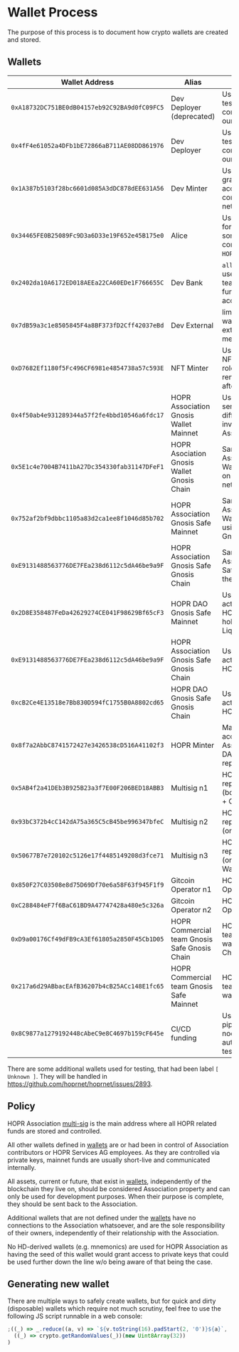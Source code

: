 # Wallet Process

The purpose of this process is to document how crypto wallets are created and stored.

## Wallets

| Wallet Address                               | Alias                                         | Description                                                                       |
| -------------------------------------------- | --------------------------------------------- | --------------------------------------------------------------------------------- |
| `0xA18732DC751BE0dB04157eb92C92BA9d0fC09FC5` | Dev Deployer (deprecated)                     | Used for deploying testnet or demo contracts across our network.                  |
| `0x4fF4e61052a4DFb1bE72866aB711AE08DD861976` | Dev Deployer                                  | Used for deploying testnet or demo contracts across our network.                  |
| `0x1A387b5103f28bc6601d085A3dDC878dEE631A56` | Dev Minter                                    | Used as user granted `mint`ing access to our test contracts in our network.       |
| `0x34465FE0B25089Fc9D3a6D33e19F652e45B175e0` | Alice                                         | Used as first user for interacting with some of our contracts (e.g. `HOPRBoost`)  |
| `0x2402da10A6172ED018AEEa22CA60EDe1F766655C` | Dev Bank                                      | `all-hands` wallet used by all HOPR team members to fund nodes or other accounts. |
| `0x7dB59a3c1e8505845F4a8BF373fD2Cff42037eBd` | Dev External                                  | limited access wallet granted to external/community members                       |
| `0xD7682Ef1180f5Fc496CF6981e4854738a57c593E` | NFT Minter                                    | Used for minting NFTs when `mint`ing role is given. It renounces it shortly after |
| `0x4f50ab4e931289344a57f2fe4bbd10546a6fdc17` | HOPR Association Gnosis Wallet Mainnet        | Used for paying services to all different parties involved with HOPR Association  |
| `0x5E1c4e7004B7411bA27Dc354330fab31147DFeF1` | HOPR Asociation Gnosis Wallet Gnosis Chain    | Same as “HOPR Association Gnosis Wallet” wallet but on the xDAI network           |
| `0x752af2bf9dbbc1105a83d2ca1ee8f1046d85b702` | HOPR Association Gnosis Safe Mainnet          | Same as “HOPR Association Gnosis Wallet” wallet but using the new Gnosis Safe     |
| `0xE9131488563776DE7FEa238d6112c5dA46be9a9F` | HOPR Association Gnosis Safe Gnosis Chain     | Same as “HOPR Association Gnosis Safe” wallet but on the xDAI network             |
| `0x2D8E358487FeDa42629274CE041F98629Bf65cF3` | HOPR DAO Gnosis Safe Mainnet                  | Used to ratify actions on behalf of HOPR's DAO and holding Uniswap Liquidity fees |
| `0xE9131488563776DE7FEa238d6112c5dA46be9a9F` | HOPR Association Gnosis Safe Gnosis Chain     | Used to ratify actions on behalf of HOPR's DAO                                    |
| `0xcB2Ce4E13518e7Bb830D594fC1755B0A8802cd65` | HOPR DAO Gnosis Safe Gnosis Chain             | Used to ratify actions on behalf of HOPR's DAO                                    |
| `0x8f7a2AbbC8741572427e3426538cD516A41102f3` | HOPR Minter                                   | Main net minter account & HOPR Association and DAO multisig representative        |
| `0x5AB4f2a41DEb3B925B23a3f7E00F206BED18ABB3` | Multisig n1                                   | HOPR Association representative n1 (both Gnosis Wallet + Gnosis Safe              |
| `0x93bC372b4cC142dA75a365C5cB45be996347bfeC` | Multisig n2                                   | HOPR Association representative n2 (only Gnosis Safe)                             |
| `0x50677B7e720102c5126e17f4485149208d3fce71` | Multisig n3                                   | HOPR Association representative n3 (only Gnosis Wallet)                           |
| `0x850F27C03508e8d75D69Df70e6a58F63f945F1f9` | Gitcoin Operator n1                           | HOPR Gitcoin Operator n1                                                          |
| `0xC288484eF7f6BaC61BD9A47747428a480e5c326a` | Gitcoin Operator n2                           | HOPR Gitcoin Operator n2                                                          |
| `0xD9a00176Cf49dFB9cA3Ef61805a2850F45Cb1D05` | HOPR Commercial team Gnosis Safe Gnosis Chain | HOPR commercial team Gnosis Safe wallet on Gnosis Chain (aka xDai)                |
| `0x217a6d29ABbacEAfB36207b4cB25ACc148E1fc65` | HOPR Commercial team Gnosis Safe Mainnet      | HOPR commercial team Gnosis Safe wallet on Mainnet                                |
| `0x8C9877a1279192448cAbeC9e8C4697b159cF645e` | CI/CD funding                                 | Used in our CI/CD pipelines to fund nodes automatically for testing.              |

There are some additional wallets used for testing, that had been label `[ Unknown ]`. They will be handled in https://github.com/hoprnet/hoprnet/issues/2893.

## Policy

HOPR Association [multi-sig](https://etherscan.io/address/0x4f50ab4e931289344a57f2fe4bbd10546a6fdc17) is the main address where all HOPR related funds are stored and controlled.

All other wallets defined in [wallets](#Wallets) are or had been in control of Association contributors or HOPR Services AG employees. As they are controlled via private keys, mainnet funds are usually short-live and communicated internally.

All assets, current or future, that exist in [wallets](#Wallets), independently of the blockchain they live on, should be considered Association property and can only be used for development purposes. When their purpose is complete, they should be sent back to the Association.

Additional wallets that are not defined under the [wallets](#Wallets) have no connections to the Association whatsoever, and are the sole responsibility of their owners, independently of their relationship with the Association.

No HD-derived wallets (e.g. mnemonics) are used for HOPR Association as having the seed of this wallet would grant access to private keys that could be used further down the line w/o being aware of that being the case.

## Generating new wallet

There are multiple ways to safely create wallets, but for quick and dirty (disposable) wallets which require not much scrutiny, feel free to use the following JS script runnable in a web console:

```js
;((_) => _.reduce((a, v) => `${v.toString(16).padStart(2, '0')}${a}`, ''))(
  ((_) => crypto.getRandomValues(_))(new Uint8Array(32))
)
```
